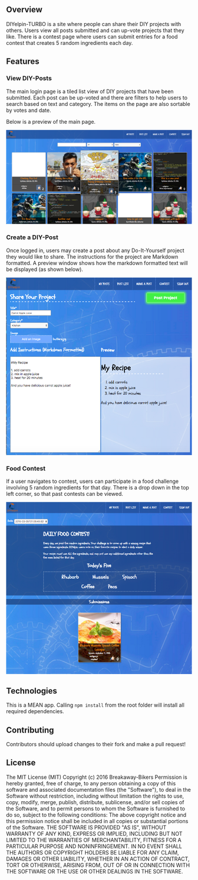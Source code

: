
## Overview
DIYelpin-TURBO is a site where people can share their DIY projects with others.  Users view all posts submitted and can up-vote projects that they like.  There is a contest page where users can submit entries for a food contest that creates 5 random ingredients each day.

## Features

### View DIY-Posts
The main login page is a tiled list view of DIY projects that have been submitted.  Each post can be up-voted and there are filters to help users to search based on text and category.  The items on the page are also sortable by votes and date.

Below is a preview of the main page.

![DIYelpin Main Page](readme_images/DIYelpin-main.png)

### Create a DIY-Post
Once logged in, users may create a post about any Do-It-Yourself project they would like to share.  The instructions for the project are Markdown formatted. A preview window shows how the markdown formatted text will be displayed (as shown below).

![DIYelpin Main Page](readme_images/add-post.png)

### Food Contest
If a user navigates to contest, users can participate in a food challenge involving 5 random ingredients for that day.  There is a drop down in the top left corner, so that past contests can be viewed.

![DIYelpin Main Page](readme_images/contest.png)

## Technologies

This is a MEAN app.  Calling `npm install` from the root folder will install all required dependencies.

## Contributing
Contributors should upload changes to their fork and make a pull request!

## License
The MIT License (MIT)
Copyright (c) 2016 Breakaway-Bikers
Permission is hereby granted, free of charge, to any person obtaining a copy of this software and associated documentation
files (the "Software"), to deal in the Software without restriction, including without limitation the rights to use, copy, modify,
merge, publish, distribute, sublicense, and/or sell copies of the Software, and to permit persons to whom the Software is
furnished to do so, subject to the following conditions:
The above copyright notice and this permission notice shall be included in all copies or substantial portions of the Software.
THE SOFTWARE IS PROVIDED "AS IS", WITHOUT WARRANTY OF ANY KIND, EXPRESS OR IMPLIED, INCLUDING BUT
NOT LIMITED TO THE WARRANTIES OF MERCHANTABILITY, FITNESS FOR A PARTICULAR PURPOSE AND
NONINFRINGEMENT. IN NO EVENT SHALL THE AUTHORS OR COPYRIGHT HOLDERS BE LIABLE FOR ANY CLAIM,
DAMAGES OR OTHER LIABILITY, WHETHER IN AN ACTION OF CONTRACT, TORT OR OTHERWISE, ARISING FROM, OUT OF OR IN CONNECTION WITH THE SOFTWARE OR THE USE OR OTHER DEALINGS IN THE SOFTWARE.

